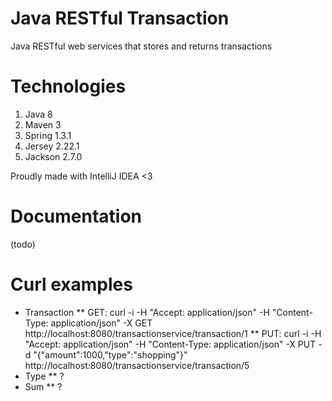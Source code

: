 # Java RESTful Transaction
Java RESTful web services that stores and returns transactions

# Technologies
 1. Java 8
 2. Maven 3
 3. Spring 1.3.1
 4. Jersey 2.22.1
 5. Jackson 2.7.0

Proudly made with IntelliJ IDEA <3

# Documentation
(todo)

# Curl examples
 * Transaction
 ** GET: curl -i -H "Accept: application/json" -H "Content-Type: application/json" -X GET http://localhost:8080/transactionservice/transaction/1
 ** PUT: curl -i -H "Accept: application/json" -H "Content-Type: application/json" -X PUT -d "{\"amount\":1000,\"type\":\"shopping\"}" http://localhost:8080/transactionservice/transaction/5
 * Type
 ** ?
 * Sum
 ** ?